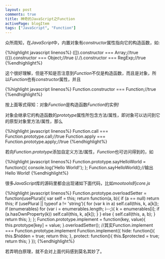 ```yaml
---
layout: post
comments: true
title: 神奇的JavaScript之Function
activePage: blogItem
tags: ["JavaScript", "Function"]
---
```


众所周知，在*JavaScript*中，内置对象有*constructor*属性指向它的构造函数，如:

{%highlight javascript linenos%}
([]).constructor === Array;//true
({}).constructor === Object;//true
(/\./).constructor === RegExp;//true
{%endhighlight%}

这个很好理解，但是不知是否注意到*Function*不仅是构造函数，而且是对象，所以*Function*也有*constructor*属性，并且

{%highlight javascript linenos%}
Function.constructor === Function;//true
{%endhighlight%}

按上面等式得知：对象*Function*是构造函数*Function*的实例!
<!--more-->

对象会继承它的构造函数的*prototype*属性所包含方法/属性，即对象可以访问到它的原型对象里方法/属性，那么

{%highlight javascript linenos%}
Function.call === Function.prototype.call;//true
Function.apply === Function.prototype.apply;//true
{%endhighlight%}

若向*Function.prototype*添加自定义方法/属性，*Function*也可访问得到的，如

{%highlight javascript linenos%}
Function.prototype.sayHelloWorld = function(){
  console.log('Hello World!');
};
Function.sayHelloWorld();//输出Hello World!
{%endhighlight%}

很多*JavaScript*库的源码里都会出现诸如下面代码，比如*mootools*的*core.js*

{%highlight javascript linenos%}
Function.prototype.overloadSetter = function(usePlural){
    var self = this;
    return function(a, b){
        if (a == null) return this;
        if (usePlural || typeof a != 'string'){
            for (var k in a) self.call(this, k, a[k]);
            if (enumerables) for (var i = enumerables.length; i--;){
                k = enumerables[i];
                if (a.hasOwnProperty(k)) self.call(this, k, a[k]);
            }
        } else {
            self.call(this, a, b);
        }
        return this;
    };
};
Function.prototype.implement = function(key, value){
    this.prototype[key] = value;
}.overloadSetter();
//其实Function.implement === Function.prototype.implement
Function.implement({
    hide: function(){
        this.$hidden = true;
        return this;
    },
    protect: function(){
        this.$protected = true;
        return this;
    }
});
{%endhighlight%}

若弄明白原理，就不会对上面代码感到莫名其妙了。

